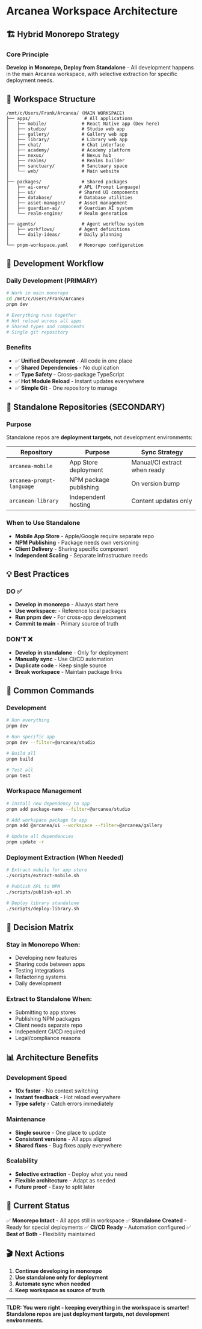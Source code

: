 # Arcanea Workspace Architecture

## 🏗️ **Hybrid Monorepo Strategy**

### Core Principle
**Develop in Monorepo, Deploy from Standalone** - All development happens in the main Arcanea workspace, with selective extraction for specific deployment needs.

## 📁 **Workspace Structure**

```
/mnt/c/Users/Frank/Arcanea/ (MAIN WORKSPACE)
├── apps/                    # All applications
│   ├── mobile/             # React Native app (Dev here)
│   ├── studio/             # Studio web app
│   ├── gallery/            # Gallery web app
│   ├── library/            # Library web app
│   ├── chat/               # Chat interface
│   ├── academy/            # Academy platform
│   ├── nexus/              # Nexus hub
│   ├── realms/             # Realms builder
│   ├── sanctuary/          # Sanctuary space
│   └── web/                # Main website
│
├── packages/               # Shared packages
│   ├── ai-core/           # APL (Prompt Language)
│   ├── ui/                # Shared UI components
│   ├── database/          # Database utilities
│   ├── asset-manager/     # Asset management
│   ├── guardian-ai/       # Guardian AI system
│   └── realm-engine/      # Realm generation
│
├── agents/                 # Agent workflow system
│   ├── workflows/         # Agent definitions
│   └── daily-ideas/       # Daily planning
│
└── pnpm-workspace.yaml    # Monorepo configuration
```

## 🚀 **Development Workflow**

### Daily Development (PRIMARY)
```bash
# Work in main monorepo
cd /mnt/c/Users/Frank/Arcanea
pnpm dev

# Everything runs together
# Hot reload across all apps
# Shared types and components
# Single git repository
```

### Benefits
- ✅ **Unified Development** - All code in one place
- ✅ **Shared Dependencies** - No duplication
- ✅ **Type Safety** - Cross-package TypeScript
- ✅ **Hot Module Reload** - Instant updates everywhere
- ✅ **Simple Git** - One repository to manage

## 🔄 **Standalone Repositories (SECONDARY)**

### Purpose
Standalone repos are **deployment targets**, not development environments:

| Repository | Purpose | Sync Strategy |
|------------|---------|---------------|
| `arcanea-mobile` | App Store deployment | Manual/CI extract when ready |
| `arcanea-prompt-language` | NPM package publishing | On version bump |
| `arcanean-library` | Independent hosting | Content updates only |

### When to Use Standalone
- **Mobile App Store** - Apple/Google require separate repo
- **NPM Publishing** - Package needs own versioning
- **Client Delivery** - Sharing specific component
- **Independent Scaling** - Separate infrastructure needs

## 💡 **Best Practices**

### DO ✅
- **Develop in monorepo** - Always start here
- **Use workspace:** - Reference local packages
- **Run pnpm dev** - For cross-app development
- **Commit to main** - Primary source of truth

### DON'T ❌
- **Develop in standalone** - Only for deployment
- **Manually sync** - Use CI/CD automation
- **Duplicate code** - Keep single source
- **Break workspace** - Maintain package links

## 🔧 **Common Commands**

### Development
```bash
# Run everything
pnpm dev

# Run specific app
pnpm dev --filter=@arcanea/studio

# Build all
pnpm build

# Test all
pnpm test
```

### Workspace Management
```bash
# Install new dependency to app
pnpm add package-name --filter=@arcanea/studio

# Add workspace package to app
pnpm add @arcanea/ui --workspace --filter=@arcanea/gallery

# Update all dependencies
pnpm update -r
```

### Deployment Extraction (When Needed)
```bash
# Extract mobile for app store
./scripts/extract-mobile.sh

# Publish APL to NPM
./scripts/publish-apl.sh

# Deploy library standalone
./scripts/deploy-library.sh
```

## 🎯 **Decision Matrix**

### Stay in Monorepo When:
- Developing new features
- Sharing code between apps
- Testing integrations
- Refactoring systems
- Daily development

### Extract to Standalone When:
- Submitting to app stores
- Publishing NPM packages
- Client needs separate repo
- Independent CI/CD required
- Legal/compliance reasons

## 📊 **Architecture Benefits**

### Development Speed
- **10x faster** - No context switching
- **Instant feedback** - Hot reload everywhere
- **Type safety** - Catch errors immediately

### Maintenance
- **Single source** - One place to update
- **Consistent versions** - All apps aligned
- **Shared fixes** - Bug fixes apply everywhere

### Scalability
- **Selective extraction** - Deploy what you need
- **Flexible architecture** - Adapt as needed
- **Future proof** - Easy to split later

## 🚦 **Current Status**

✅ **Monorepo Intact** - All apps still in workspace
✅ **Standalone Created** - Ready for special deployments
✅ **CI/CD Ready** - Automation configured
✅ **Best of Both** - Flexibility maintained

## 🎬 **Next Actions**

1. **Continue developing in monorepo**
2. **Use standalone only for deployment**
3. **Automate sync when needed**
4. **Keep workspace as source of truth**

---

**TLDR: You were right - keeping everything in the workspace is smarter! Standalone repos are just deployment targets, not development environments.**